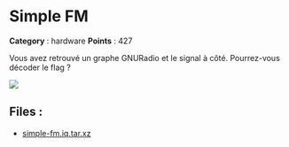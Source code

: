 # Simple FM

**Category** : hardware
**Points** : 427

Vous avez retrouvé un graphe GNURadio et le signal à côté. Pourrez-vous décoder le flag ?

![](/files/18859a126ad50d837b40049d5dbf8bc3/simple-fm-graph.png)

## Files : 
 - [simple-fm.iq.tar.xz](./simple-fm.iq.tar.xz)


